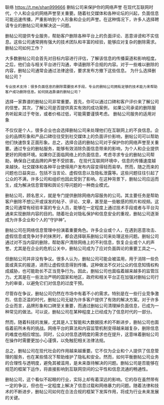 联络   https://t.me/shan999666   删帖公司来保护你的网络声誉 在现代互联网时代，个人和企业的网络声誉至关重要。随着社交媒体和各种论坛的兴起，负面信息可能迅速传播，严重影响到个人形象和企业的声誉。在这种情况下，许多人选择聘请专业的删帖公司来解决这一问题。

删帖公司提供专业服务，帮助客户删除各种平台上的负面评论、恶意诽谤和不实信息。这些公司通常拥有强大的技术团队和丰富的经验，能够应对复杂的删除需求。
删帖公司如何工作？

大多数删帖公司会首先对目标内容进行评估，了解该信息的传播渠道和影响程度。之后，他们会与相关平台进行沟通，申请删除不合规的内容。对于一些难以删除的内容，删帖公司通常会通过法律途径，要求发布方撤下这些信息。
为什么选择删帖公司？

    专业技术支持：很多负面信息的删除需要技术手段，专业的删帖公司拥有足够的技术能力来帮助客户成功删除信息。如何挑选靠谱的删帖公司？

选择一家靠谱的删帖公司非常重要。首先，你可以通过口碑和客户评价来了解公司的信誉。其次，了解公司是否提供真实有效的成功案例， 如果公司承诺的删除服务听起来过于夸张，或者价格过低，可能需要谨慎考虑。
删帖公司服务的适用对象

不仅仅是个人，很多企业也会选择删帖公司来处理他们在互联网上的不良信息。企业的品牌形象和产品口碑往往受到社交媒体上的负面评价影响，删帖公司可以帮助他们快速恢复正面形象。总之，选择合适的删帖公司对于保护你的网络声誉至关重要。通过专业的删帖服务，能够有效消除负面信息带来的影响，为个人和企业提供更好的网络环境。如果你正面临网络上的负面信息，考虑寻求专业的删帖公司帮助，确保自己或品牌的声誉不受损害。
在现代互联网环境中，信息的传播速度越来越快，社交媒体和各种平台使得用户发布内容变得轻而易举。然而，随之而来的问题也日益突出，包括不当言论、虚假信息以及隐私泄露等。这些问题往往引起了公众的不满，许多公司和组织也因此受到了影响。在这种背景下，删帖公司应运而生，成为解决信息管理和舆论引导问题的一种商业模式。

删帖公司，顾名思义，就是专门提供删除网络内容服务的公司。其主要任务是帮助客户删除不想公开或误发的帖子、评论、文章，甚至是一些敏感的照片和视频。这类公司通常有经验丰富的专业人员，能够在一定程度上通过技术手段或者与平台沟通来实现删除内容的目的。随着社会对隐私保护和信息安全的重视，删帖公司逐渐成为许多企业和个人的“守护神”。

删帖公司在网络信息管理中扮演着重要角色。许多企业或个人，在遇到恶意攻击、虚假信息或竞争对手的抹黑时，都会选择联系删帖公司来处理这些问题。删帖公司通过对不当内容的删除，帮助客户清除网络上的不利信息，恢复企业或个人的声誉。尤其是在企业的危机公关中，删帖公司成为了应对负面舆论的重要工具之一。

但删帖公司并非没有争议。很多人认为，删帖公司可能会被滥用，用于消除一些负面或真实的报道，进而让虚假信息得到传播。这种做法不仅对公众的信息知情权构成威胁，也可能助长不正当竞争行为。因此，删帖公司也面临着越来越多的监管压力。尤其是在一些法治严明的国家和地区，政府和相关平台正在加强对删帖公司行为的审查，以避免它们对信息的过度干预。

尽管存在争议，删帖公司仍然在市场中有着不小的需求。特别是在一些行业竞争激烈、信息泛滥的时代，删帖公司无疑为许多客户提供了有效的解决方案。对于许多企业而言，品牌形象和口碑至关重要，而通过删帖公司清理掉负面信息，已成为一种常见的做法。可以说，删帖公司在某种程度上已经成为了信息时代的一部分。

然而，随着科技的发展，尤其是人工智能和大数据技术的不断进步，删帖公司也面临着前所未有的挑战。网络平台的算法和内容监管机制变得越来越复杂，删除信息的难度也相应增加。同时，公众对信息透明度的需求也在提升，这意味着删帖公司在操作时需要更加小心谨慎，以免触犯相关法律法规。

总之，删帖公司在现代社会的作用越来越重要。它不仅为企业和个人提供了信息管理的服务，也在某些情况下帮助维护了隐私和安全。然而，如何平衡删帖公司业务的合理性与透明度，避免其被滥用，是未来亟待解决的问题。删帖公司是否能够在规范的框架下运作，将直接影响到互联网空间的公平性和信息流通的畅通性。

删帖公司，这个看似不起眼的行业，实际上却有着深远的影响。它的存在虽然带有一定的争议，但也在一定程度上解决了信息过载和网络暴力的问题。随着法律和技术的不断进步，删帖公司如何在合法合规的框架下发挥作用，将成为行业未来发展的关键。
